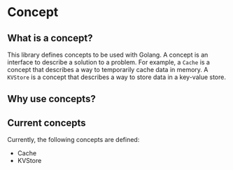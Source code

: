 # Concept

## What is a concept?
This library defines concepts to be used with Golang. A concept is an interface to describe a solution to a problem. For example, a `Cache` is a concept that describes a way to temporarily cache data in memory. A `KVStore` is a concept that describes a way to store data in a key-value store.

## Why use concepts?

## Current concepts
Currently, the following concepts are defined:
- Cache
- KVStore